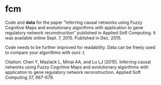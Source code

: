 # fcm
Code and **data** for the paper "Inferring causal networks using Fuzzy Cognitive Maps and evolutionary algorithms with application to gene regulatory network reconstruction" published in Applied Soft Computing. It was available online Sept. 7, 2015. Published in Dec. 2015.

Code needs to be further improved for readability. Data can be freely used to compare your algorithms with ours :)

Citation:
Chen Y, Mazlack L, Minai AA, and Lu LJ (2015). Inferring causal networks using Fuzzy Cognitive Maps and evolutionary algorithms with application to gene regulatory network reconstruction. Applied Soft Computing 37, 667-679.
